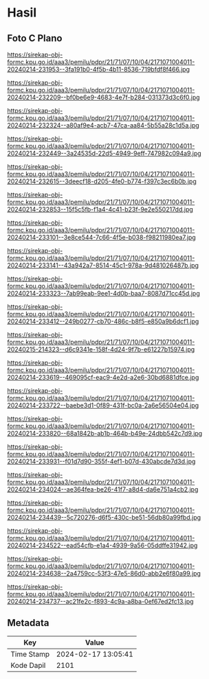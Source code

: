 # Hasil

## Foto C Plano

https://sirekap-obj-formc.kpu.go.id/aaa3/pemilu/pdpr/21/71/07/10/04/2171071004011-20240214-231953--3fa191b0-4f5b-4b11-8536-719bfdf8f466.jpg

https://sirekap-obj-formc.kpu.go.id/aaa3/pemilu/pdpr/21/71/07/10/04/2171071004011-20240214-232209--bf0be6e9-4683-4e7f-b284-031373d3c6f0.jpg

https://sirekap-obj-formc.kpu.go.id/aaa3/pemilu/pdpr/21/71/07/10/04/2171071004011-20240214-232324--a80af9e4-acb7-47ca-aa84-5b55a28c1d5a.jpg

https://sirekap-obj-formc.kpu.go.id/aaa3/pemilu/pdpr/21/71/07/10/04/2171071004011-20240214-232449--3a24535d-22d5-4949-9eff-747982c094a9.jpg

https://sirekap-obj-formc.kpu.go.id/aaa3/pemilu/pdpr/21/71/07/10/04/2171071004011-20240214-232615--3deecf18-d205-4fe0-b774-f397c3ec6b0b.jpg

https://sirekap-obj-formc.kpu.go.id/aaa3/pemilu/pdpr/21/71/07/10/04/2171071004011-20240214-232853--15f5c5fb-f1a4-4c41-b23f-9e2e550217dd.jpg

https://sirekap-obj-formc.kpu.go.id/aaa3/pemilu/pdpr/21/71/07/10/04/2171071004011-20240214-233101--3e8ce544-7c66-4f5e-b038-f98211980ea7.jpg

https://sirekap-obj-formc.kpu.go.id/aaa3/pemilu/pdpr/21/71/07/10/04/2171071004011-20240214-233141--43a942a7-8514-45c1-978a-9d481026487b.jpg

https://sirekap-obj-formc.kpu.go.id/aaa3/pemilu/pdpr/21/71/07/10/04/2171071004011-20240214-233323--7ab99eab-9ee1-4d0b-baa7-8087d71cc45d.jpg

https://sirekap-obj-formc.kpu.go.id/aaa3/pemilu/pdpr/21/71/07/10/04/2171071004011-20240214-233412--249b0277-cb70-486c-b8f5-e850a9b6dcf1.jpg

https://sirekap-obj-formc.kpu.go.id/aaa3/pemilu/pdpr/21/71/07/10/04/2171071004011-20240215-214323--d6c9341e-158f-4d24-9f7b-e61227b15974.jpg

https://sirekap-obj-formc.kpu.go.id/aaa3/pemilu/pdpr/21/71/07/10/04/2171071004011-20240214-233619--469095cf-eac9-4e2d-a2e6-30bd6881dfce.jpg

https://sirekap-obj-formc.kpu.go.id/aaa3/pemilu/pdpr/21/71/07/10/04/2171071004011-20240214-233722--baebe3d1-0f89-431f-bc0a-2a6e56504e04.jpg

https://sirekap-obj-formc.kpu.go.id/aaa3/pemilu/pdpr/21/71/07/10/04/2171071004011-20240214-233820--68a1842b-ab1b-464b-b49e-24dbb542c7d9.jpg

https://sirekap-obj-formc.kpu.go.id/aaa3/pemilu/pdpr/21/71/07/10/04/2171071004011-20240214-233931--f01d7d90-355f-4ef1-b07d-430abcde7d3d.jpg

https://sirekap-obj-formc.kpu.go.id/aaa3/pemilu/pdpr/21/71/07/10/04/2171071004011-20240214-234024--ae364fea-be26-41f7-a8d4-da6e751a4cb2.jpg

https://sirekap-obj-formc.kpu.go.id/aaa3/pemilu/pdpr/21/71/07/10/04/2171071004011-20240214-234439--5c720276-d6f5-430c-be51-56db80a99fbd.jpg

https://sirekap-obj-formc.kpu.go.id/aaa3/pemilu/pdpr/21/71/07/10/04/2171071004011-20240214-234522--ead54cfb-e1a4-4939-9a56-05ddffe31942.jpg

https://sirekap-obj-formc.kpu.go.id/aaa3/pemilu/pdpr/21/71/07/10/04/2171071004011-20240214-234638--2a4759cc-53f3-47e5-86d0-abb2e6f80a99.jpg

https://sirekap-obj-formc.kpu.go.id/aaa3/pemilu/pdpr/21/71/07/10/04/2171071004011-20240214-234737--ac21fe2c-f893-4c9a-a8ba-0ef67ed2fc13.jpg


## Metadata

| Key        | Value               |
| ---------- | ------------------- |
| Time Stamp | 2024-02-17 13:05:41 |
| Kode Dapil | 2101                |



